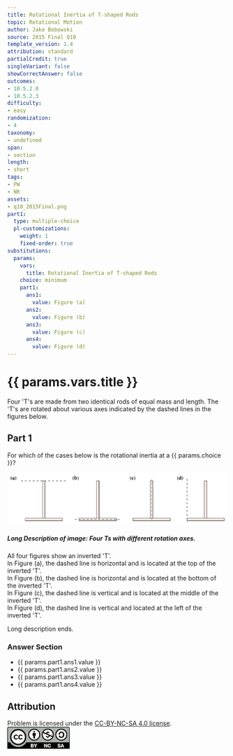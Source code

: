 ```yaml
---
title: Rotational Inertia of T-shaped Rods
topic: Rotational Motion
author: Jake Bobowski
source: 2015 Final Q10
template_version: 1.4
attribution: standard
partialCredit: true
singleVariant: false
showCorrectAnswer: false
outcomes:
- 10.5.2.0
- 10.5.2.3
difficulty:
- easy
randomization:
- 4
taxonomy:
- undefined
span:
- section
length:
- short
tags:
- PW
- NR
assets:
- q10_2015Final.png
part1:
  type: multiple-choice
  pl-customizations:
    weight: 1
    fixed-order: true
substitutions:
  params:
    vars:
      title: Rotational Inertia of T-shaped Rods
    choice: minimum
    part1:
      ans1:
        value: Figure (a)
      ans2:
        value: Figure (b)
      ans3:
        value: Figure (c)
      ans4:
        value: Figure (d)
---
```

# {{ params.vars.title }}
Four 'T's are made from two identical rods of equal mass and length. The 'T's are rotated about various axes indicated by the dashed lines in the figures below.

## Part 1

For which of the cases below is the rotational inertia at a {{ params.choice }}?

<img longdesc="Inertia of T-shaped rod.md#desc" alt="Four Ts with different rotation axes." src="q10_2015Final.png">

</br>

<div id="desc">
<h5>Long Description of image: Four Ts with different rotation axes.</h5>
All four figures show an inverted 'T'. </br>
In Figure (a), the dashed line is horizontal and is located at the top of the inverted 'T'. </br>
In Figure (b), the dashed line is horizontal and is located at the bottom of the inverted 'T'. </br>
In Figure (c), the dashed line is vertical and is located at the middle of the inverted 'T'. </br>
In Figure (d), the dashed line is vertical and located at the left of the inverted 'T'.
<p>Long description ends.</p>
<div>

### Answer Section

- {{ params.part1.ans1.value }}
- {{ params.part1.ans2.value }}
- {{ params.part1.ans3.value }}
- {{ params.part1.ans4.value }}

## Attribution

Problem is licensed under the [CC-BY-NC-SA 4.0 license](https://creativecommons.org/licenses/by-nc-sa/4.0/).<br> ![The Creative Commons 4.0 license requiring attribution-BY, non-commercial-NC, and share-alike-SA license.](https://raw.githubusercontent.com/firasm/bits/master/by-nc-sa.png)